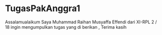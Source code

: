 # TugasPakAnggra1
Assalamualaikum Saya Muhammad Raihan Musyaffa Effendi dari XI-RPL 2 / 18 ingin mengumpulkan tugas yang di berikan , Terima kasih
